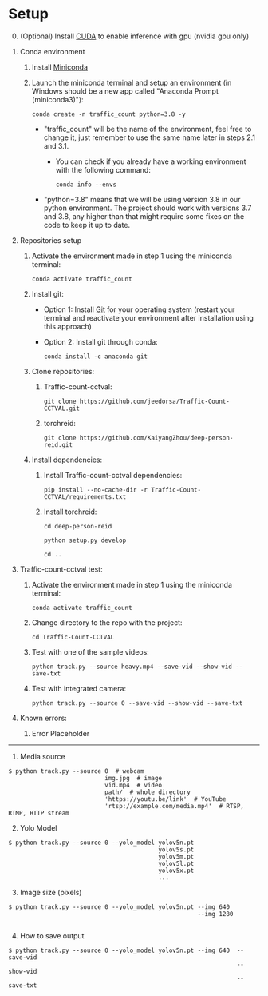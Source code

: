 # Setup

0. (Optional) Install [CUDA](https://developer.nvidia.com/cuda-downloads) to enable inference with gpu (nvidia gpu only)

1. Conda environment
    1. Install [Miniconda](https://docs.conda.io/projects/miniconda/en/latest/index.html)
    2. Launch the miniconda terminal and setup an environment (in Windows should be a new app called "Anaconda Prompt (miniconda3)"):

        `conda create -n traffic_count python=3.8 -y`

        - "traffic_count" will be the name of the environment, feel free to change it, just remember to use the same name later in steps 2.1 and 3.1.
            - You can check if you already have a working environment with the following command:

                `conda info --envs`

        - "python=3.8" means that we will be using version 3.8 in our python environment. The project should work with versions 3.7 and 3.8, any higher than that might require some fixes on the code to keep it up to date.

2. Repositories setup

    1. Activate the environment made in step 1 using the miniconda terminal:
    
        `conda activate traffic_count`

    2. Install git:

        - Option 1: Install [Git](https://git-scm.com/downloads) for your operating system (restart your terminal and reactivate your environment after installation using this approach)

        - Option 2: Install git through conda:
        
            `conda install -c anaconda git`
    
    3. Clone repositories:

        1. Traffic-count-cctval:

            `git clone https://github.com/jeedorsa/Traffic-Count-CCTVAL.git`
        
        2. torchreid:

            `git clone https://github.com/KaiyangZhou/deep-person-reid.git`

    4. Install dependencies:

        1. Install Traffic-count-cctval dependencies:

            `pip install --no-cache-dir -r Traffic-Count-CCTVAL/requirements.txt`
        
        2. Install torchreid:

            `cd deep-person-reid`

            `python setup.py develop`

            `cd ..`
    
3. Traffic-count-cctval test:

    1. Activate the environment made in step 1 using the miniconda terminal:
    
        `conda activate traffic_count`
    
    2. Change directory to the repo with the project:

        `cd Traffic-Count-CCTVAL`
    
    3. Test with one of the sample videos:

        `python track.py --source heavy.mp4 --save-vid --show-vid --save-txt`

    4. Test with integrated camera:

        `python track.py --source 0 --save-vid --show-vid --save-txt`

4. Known errors:

    1. Error Placeholder


---

1. Media source
```
$ python track.py --source 0  # webcam
                           img.jpg  # image
                           vid.mp4  # video
                           path/  # whole directory
                           'https://youtu.be/link'  # YouTube
                           'rtsp://example.com/media.mp4'  # RTSP, RTMP, HTTP stream
```
2. Yolo Model
```
$ python track.py --source 0 --yolo_model yolov5n.pt 
                                          yolov5s.pt 
                                          yolov5m.pt       
                                          yolov5l.pt 
                                          yolov5x.pt 
                                          ...
```
3. Image size (pixels)
```
$ python track.py --source 0 --yolo_model yolov5n.pt --img 640  
                                                     --img 1280 
                       
```
4. How to save output
```
$ python track.py --source 0 --yolo_model yolov5n.pt --img 640  --save-vid
                                                                --show-vid
                                                                --save-txt
```
